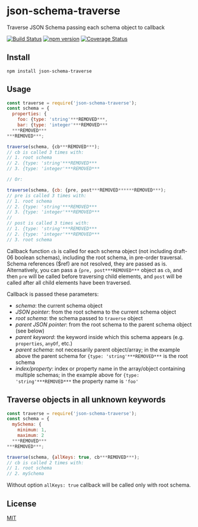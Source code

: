 # json-schema-traverse
Traverse JSON Schema passing each schema object to callback

[![Build Status](https://travis-ci.org/epoberezkin/json-schema-traverse.svg?branch=master)](https://travis-ci.org/epoberezkin/json-schema-traverse)
[![npm version](https://badge.fury.io/js/json-schema-traverse.svg)](https://www.npmjs.com/package/json-schema-traverse)
[![Coverage Status](https://coveralls.io/repos/github/epoberezkin/json-schema-traverse/badge.svg?branch=master)](https://coveralls.io/github/epoberezkin/json-schema-traverse?branch=master)


## Install

```
npm install json-schema-traverse
```


## Usage

```javascript
const traverse = require('json-schema-traverse');
const schema = {
  properties: {
    foo: {type: 'string'***REMOVED***,
    bar: {type: 'integer'***REMOVED***
  ***REMOVED***
***REMOVED***;

traverse(schema, {cb***REMOVED***);
// cb is called 3 times with:
// 1. root schema
// 2. {type: 'string'***REMOVED***
// 3. {type: 'integer'***REMOVED***

// Or:

traverse(schema, {cb: {pre, post***REMOVED******REMOVED***);
// pre is called 3 times with:
// 1. root schema
// 2. {type: 'string'***REMOVED***
// 3. {type: 'integer'***REMOVED***
//
// post is called 3 times with:
// 1. {type: 'string'***REMOVED***
// 2. {type: 'integer'***REMOVED***
// 3. root schema

```

Callback function `cb` is called for each schema object (not including draft-06 boolean schemas), including the root schema, in pre-order traversal. Schema references ($ref) are not resolved, they are passed as is.  Alternatively, you can pass a `{pre, post***REMOVED***` object as `cb`, and then `pre` will be called before traversing child elements, and `post` will be called after all child elements have been traversed.

Callback is passed these parameters:

- _schema_: the current schema object
- _JSON pointer_: from the root schema to the current schema object
- _root schema_: the schema passed to `traverse` object
- _parent JSON pointer_: from the root schema to the parent schema object (see below)
- _parent keyword_: the keyword inside which this schema appears (e.g. `properties`, `anyOf`, etc.)
- _parent schema_: not necessarily parent object/array; in the example above the parent schema for `{type: 'string'***REMOVED***` is the root schema
- _index/property_: index or property name in the array/object containing multiple schemas; in the example above for `{type: 'string'***REMOVED***` the property name is `'foo'`


## Traverse objects in all unknown keywords

```javascript
const traverse = require('json-schema-traverse');
const schema = {
  mySchema: {
    minimum: 1,
    maximum: 2
  ***REMOVED***
***REMOVED***;

traverse(schema, {allKeys: true, cb***REMOVED***);
// cb is called 2 times with:
// 1. root schema
// 2. mySchema
```

Without option `allKeys: true` callback will be called only with root schema.


## License

[MIT](https://github.com/epoberezkin/json-schema-traverse/blob/master/LICENSE)
